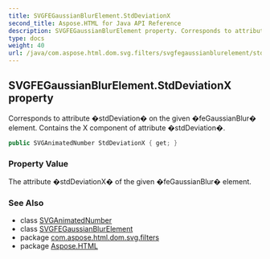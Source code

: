 ```yaml
---
title: SVGFEGaussianBlurElement.StdDeviationX
second_title: Aspose.HTML for Java API Reference
description: SVGFEGaussianBlurElement property. Corresponds to attribute stdDeviation on the given feGaussianBlur element. Contains the X component of attribute stdDeviation
type: docs
weight: 40
url: /java/com.aspose.html.dom.svg.filters/svgfegaussianblurelement/stddeviationx/
---
```

## SVGFEGaussianBlurElement.StdDeviationX property

Corresponds to attribute �stdDeviation� on the given �feGaussianBlur� element. Contains the X component of attribute �stdDeviation�.

```java
public SVGAnimatedNumber StdDeviationX { get; }
```

### Property Value

The attribute �stdDeviationX� of the given �feGaussianBlur� element.

### See Also

* class [SVGAnimatedNumber](../../../com.aspose.html.dom.svg.datatypes/svganimatednumber/)
* class [SVGFEGaussianBlurElement](../)
* package [com.aspose.html.dom.svg.filters](../../svgfegaussianblurelement/)
* package [Aspose.HTML](../../../)
